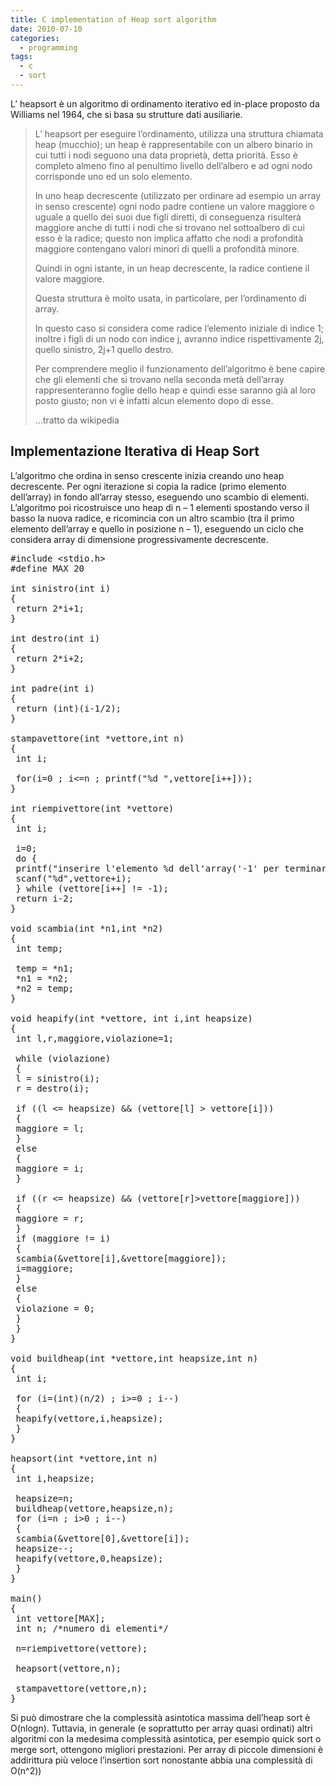 ```yaml
---
title: C implementation of Heap sort algorithm
date: 2010-07-10
categories:
  - programming
tags:
  - c
  - sort
---
```

L&#8217; heapsort è un algoritmo di ordinamento iterativo ed in-place proposto da Williams nel 1964, che si basa su strutture dati ausiliarie.

> L&#8217; heapsort per eseguire l&#8217;ordinamento, utilizza una struttura chiamata heap (mucchio); un heap è rappresentabile con un albero binario in cui tutti i nodi seguono una data proprietà, detta priorità. Esso è completo almeno fino al penultimo livello dell&#8217;albero e ad ogni nodo corrisponde uno ed un solo elemento.
>
> In uno heap decrescente (utilizzato per ordinare ad esempio un array in senso crescente) ogni nodo padre contiene un valore maggiore o uguale a quello dei suoi due figli diretti, di conseguenza risulterà maggiore anche di tutti i nodi che si trovano nel sottoalbero di cui esso è la radice; questo non implica affatto che nodi a profondità maggiore contengano valori minori di quelli a profondità minore.
>
> Quindi in ogni istante, in un heap decrescente, la radice contiene il valore maggiore.
>
> Questa struttura è molto usata, in particolare, per l&#8217;ordinamento di array.
>
> In questo caso si considera come radice l&#8217;elemento iniziale di indice 1; inoltre i figli di un nodo con indice j, avranno indice rispettivamente 2j, quello sinistro, 2j+1 quello destro.
>
> <!--more-->Per comprendere meglio il funzionamento dell&#8217;algoritmo è bene capire che gli elementi che si trovano nella seconda metà dell&#8217;array rappresenteranno foglie dello heap e quindi esse saranno già al loro posto giusto; non vi è infatti alcun elemento dopo di esse.
>
> &#8230;tratto da wikipedia

## Implementazione Iterativa di Heap Sort

L&#8217;algoritmo che ordina in senso crescente inizia creando uno heap decrescente. Per ogni iterazione si copia la radice (primo elemento dell&#8217;array) in fondo all&#8217;array stesso, eseguendo uno scambio di elementi. L&#8217;algoritmo poi ricostruisce uno heap di n &#8211; 1 elementi spostando verso il basso la nuova radice, e ricomincia con un altro scambio (tra il primo elemento dell&#8217;array e quello in posizione n &#8211; 1), eseguendo un ciclo che considera array di dimensione progressivamente decrescente.

<pre lang="c">#include &lt;stdio.h&gt;
#define MAX 20

int sinistro(int i)
{
 return 2*i+1;
}

int destro(int i)
{
 return 2*i+2;
}

int padre(int i)
{
 return (int)(i-1/2);
}

stampavettore(int *vettore,int n)
{
 int i;

 for(i=0 ; i&lt;=n ; printf("%d ",vettore[i++]));
}

int riempivettore(int *vettore)
{
 int i;

 i=0;
 do {
 printf("inserire l'elemento %d dell'array('-1' per terminare): ",i+1);
 scanf("%d",vettore+i);
 } while (vettore[i++] != -1);
 return i-2;
}

void scambia(int *n1,int *n2)
{
 int temp;

 temp = *n1;
 *n1 = *n2;
 *n2 = temp;
}

void heapify(int *vettore, int i,int heapsize)
{
 int l,r,maggiore,violazione=1;

 while (violazione)
 {
 l = sinistro(i);
 r = destro(i);

 if ((l &lt;= heapsize) && (vettore[l] &gt; vettore[i]))
 {
 maggiore = l;
 }
 else
 {
 maggiore = i;
 }

 if ((r &lt;= heapsize) && (vettore[r]&gt;vettore[maggiore]))
 {
 maggiore = r;
 }
 if (maggiore != i)
 {
 scambia(&vettore[i],&vettore[maggiore]);
 i=maggiore;
 }
 else
 {
 violazione = 0;
 }
 }
}

void buildheap(int *vettore,int heapsize,int n)
{
 int i;

 for (i=(int)(n/2) ; i&gt;=0 ; i--)
 {
 heapify(vettore,i,heapsize);
 }
}

heapsort(int *vettore,int n)
{
 int i,heapsize;

 heapsize=n;
 buildheap(vettore,heapsize,n);
 for (i=n ; i&gt;0 ; i--)
 {
 scambia(&vettore[0],&vettore[i]);
 heapsize--;
 heapify(vettore,0,heapsize);
 }
}

main()
{
 int vettore[MAX];
 int n; /*numero di elementi*/

 n=riempivettore(vettore);

 heapsort(vettore,n);

 stampavettore(vettore,n);
}</pre>

Si può dimostrare che la complessità asintotica massima dell&#8217;heap sort è O(nlogn). Tuttavia, in generale (e soprattutto per array quasi ordinati) altri algoritmi con la medesima complessità asintotica, per esempio quick sort o merge sort, ottengono migliori prestazioni. Per array di piccole dimensioni è addirittura più veloce l&#8217;insertion sort nonostante abbia una complessità di O(n^2))
